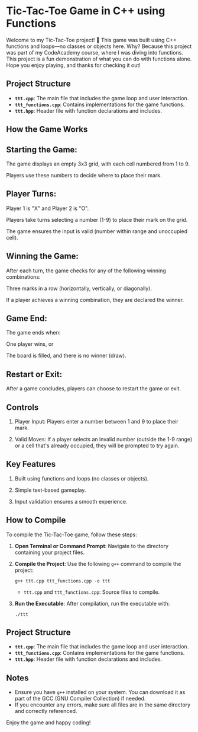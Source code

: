 # Tic-Tac-Toe Game in C++ using Functions
 Welcome to my Tic-Tac-Toe project! 🎉 This game was built using C++ functions and loops—no classes or objects here. Why? Because this project was part of my CodeAcademy course, where I was diving into functions.  This project is a fun demonstration of what you can do with functions alone. Hope you enjoy playing, and thanks for checking it out!

## Project Structure
- **`ttt.cpp`**: The main file that includes the game loop and user interaction.
- **`ttt_functions.cpp`**: Contains implementations for the game functions.
- **`ttt.hpp`**: Header file with function declarations and includes.

## How the Game Works

## Starting the Game:

The game displays an empty 3x3 grid, with each cell numbered from 1 to 9.

Players use these numbers to decide where to place their mark.

## Player Turns:

Player 1 is "X" and Player 2 is "O".

Players take turns selecting a number (1-9) to place their mark on the grid.

The game ensures the input is valid (number within range and unoccupied cell).

## Winning the Game: 

After each turn, the game checks for any of the following winning combinations:

Three marks in a row (horizontally, vertically, or diagonally).

If a player achieves a winning combination, they are declared the winner.

## Game End:

The game ends when:

One player wins, or

The board is filled, and there is no winner (draw).

## Restart or Exit: 
After a game concludes, players can choose to restart the game or exit.

## Controls

1. Player Input: Players enter a number between 1 and 9 to place their mark.

2. Valid Moves: If a player selects an invalid number (outside the 1-9 range) or a cell that's already occupied, they will be prompted to try again.

## Key Features

1. Built using functions and loops (no classes or objects).

2. Simple text-based gameplay.

3. Input validation ensures a smooth experience.



## How to Compile

To compile the Tic-Tac-Toe game, follow these steps:

1. **Open Terminal or Command Prompt**: Navigate to the directory containing your project files.

2. **Compile the Project**: Use the following `g++` command to compile the project:

    ```
    g++ ttt.cpp ttt_functions.cpp -o ttt
    ```

    - `ttt.cpp` and `ttt_functions.cpp`: Source files to compile.
   

3. **Run the Executable**: After compilation, run the executable with:

    ```
    ./ttt
    ```

## Project Structure
- **`ttt.cpp`**: The main file that includes the game loop and user interaction.
- **`ttt_functions.cpp`**: Contains implementations for the game functions.
- **`ttt.hpp`**: Header file with function declarations and includes.

## Notes
- Ensure you have `g++` installed on your system. You can download it as part of the GCC (GNU Compiler Collection) if needed.
- If you encounter any errors, make sure all files are in the same directory and correctly referenced.

Enjoy the game and happy coding!
